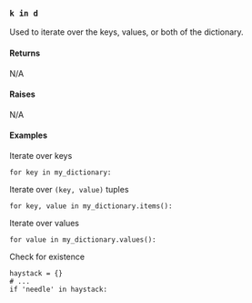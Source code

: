 ### `k in d`

Used to iterate over the keys, values, or both of the dictionary.

#### Returns

N/A

#### Raises

N/A

#### Examples

Iterate over keys

~~~~{.py}
for key in my_dictionary:
~~~~

Iterate over `(key, value)` tuples

~~~~{.py}
for key, value in my_dictionary.items():
~~~~


Iterate over values

~~~~{.py}
for value in my_dictionary.values():
~~~~

Check for existence

~~~~{.py}
haystack = {}
# ...
if 'needle' in haystack:
~~~~
